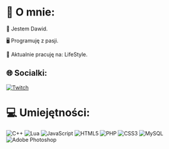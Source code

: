 # 💫 O mnie:
<p>🙋 Jestem Dawid.</p>
<p>🖥️ Programuję z pasji.</p>
<p>🤝 Aktualnie pracuję na: LifeStyle.</p>


## 🌐 Socialki:
[![Twitch](https://img.shields.io/badge/Twitch-%239146FF.svg?logo=Twitch&logoColor=white)](https://twitch.tv/dawid000pl) 

# 💻 Umiejętności:
![C++](https://img.shields.io/badge/c++-%2300599C.svg?style=flat&logo=c%2B%2B&logoColor=white) ![Lua](https://img.shields.io/badge/lua-%232C2D72.svg?style=flat&logo=lua&logoColor=white) ![JavaScript](https://img.shields.io/badge/javascript-%23323330.svg?style=flat&logo=javascript&logoColor=%23F7DF1E) ![HTML5](https://img.shields.io/badge/html5-%23E34F26.svg?style=flat&logo=html5&logoColor=white) ![PHP](https://img.shields.io/badge/php-%23777BB4.svg?style=flat&logo=php&logoColor=white) ![CSS3](https://img.shields.io/badge/css3-%231572B6.svg?style=flat&logo=css3&logoColor=white) ![MySQL](https://img.shields.io/badge/mysql-%2300f.svg?style=flat&logo=mysql&logoColor=white) ![Adobe Photoshop](https://img.shields.io/badge/adobephotoshop-%2331A8FF.svg?style=flat&logo=adobephotoshop&logoColor=white)
